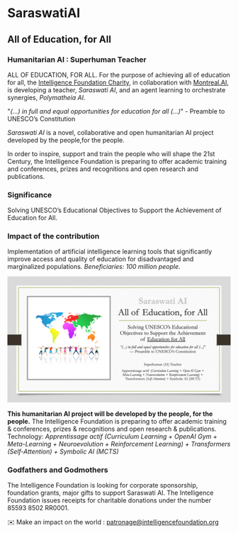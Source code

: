 # SaraswatiAI

## All of Education, for All

### Humanitarian AI : Superhuman Teacher 

ALL OF EDUCATION, FOR ALL. For the purpose of achieving all of education for all, the [Intelligence Foundation Charity](http://www.intelligence.tv/), in collaboration with [Montreal.AI](http://www.montreal.ai), is developing a teacher, *Saraswati AI*, and an agent learning to orchestrate synergies, *Polymatheia AI*.

"*(…) in full and equal opportunities for education for all (…)*" - Preamble to UNESCO’s Constitution

*Saraswati AI* is a novel, collaborative and open humanitarian AI project developed by the people,for the people.

In order to inspire, support and train the people who will shape the 21st Century, the Intelligence Foundation is preparing to offer academic training and conferences, prizes and recognitions and open research and publications.

### Significance

Solving UNESCO’s Educational Objectives to Support the Achievement of Education for All.

### Impact of the contribution

Implementation of artificial intelligence learning tools that significantly improve access and quality of education for disadvantaged and marginalized populations. *Beneficiaries: 100 million people*.

![Saraswati AI | Superhuman (AI) Teacher: All of Education, for All](/images/saraswatiai.png)

__This humanitarian AI project will be developed by the people, for the people.__ The Intelligence Foundation is preparing to offer academic training & conferences, prizes & recognitions and open research & publications. Technology: *Apprentissage actif (Curriculum Learning + OpenAI Gym + Meta-Learning + Neuroevolution + Reinforcement Learning) + Transformers (Self-Attention) + Symbolic AI (MCTS)*

### Godfathers and Godmothers

The Intelligence Foundation is looking for corporate sponsorship, foundation grants, major gifts to support Saraswati AI. The Intelligence Foundation issues receipts for charitable donations under the number 85593 8502 RR0001.

✉️ Make an impact on the world : patronage@intelligencefoundation.org
